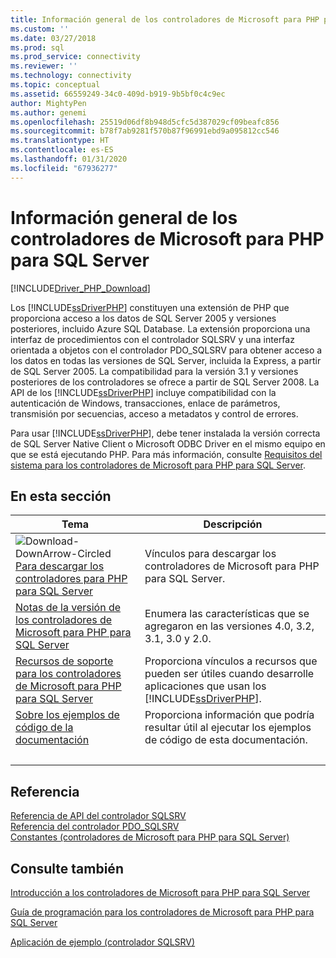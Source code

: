 ```yaml
---
title: Información general de los controladores de Microsoft para PHP para SQL Server | Microsoft Docs
ms.custom: ''
ms.date: 03/27/2018
ms.prod: sql
ms.prod_service: connectivity
ms.reviewer: ''
ms.technology: connectivity
ms.topic: conceptual
ms.assetid: 66559249-34c0-409d-b919-9b5bf0c4c9ec
author: MightyPen
ms.author: genemi
ms.openlocfilehash: 25519d06df8b948d5cfc5d387029cf09beafc856
ms.sourcegitcommit: b78f7ab9281f570b87f96991ebd9a095812cc546
ms.translationtype: HT
ms.contentlocale: es-ES
ms.lasthandoff: 01/31/2020
ms.locfileid: "67936277"
---
```

# <a name="overview-of-the-microsoft-drivers-for-php-for-sql-server"></a>Información general de los controladores de Microsoft para PHP para SQL Server

[!INCLUDE[Driver_PHP_Download](../../includes/driver_php_download.md)]

Los [!INCLUDE[ssDriverPHP](../../includes/ssdriverphp_md.md)] constituyen una extensión de PHP que proporciona acceso a los datos de SQL Server 2005 y versiones posteriores, incluido Azure SQL Database. La extensión proporciona una interfaz de procedimientos con el controlador SQLSRV y una interfaz orientada a objetos con el controlador PDO_SQLSRV para obtener acceso a los datos en todas las versiones de SQL Server, incluida la Express, a partir de SQL Server 2005. La compatibilidad para la versión 3.1 y versiones posteriores de los controladores se ofrece a partir de SQL Server 2008. La API de los [!INCLUDE[ssDriverPHP](../../includes/ssdriverphp_md.md)] incluye compatibilidad con la autenticación de Windows, transacciones, enlace de parámetros, transmisión por secuencias, acceso a metadatos y control de errores.  
  
Para usar [!INCLUDE[ssDriverPHP](../../includes/ssdriverphp_md.md)], debe tener instalada la versión correcta de SQL Server Native Client o Microsoft ODBC Driver en el mismo equipo en que se está ejecutando PHP.  Para más información, consulte [Requisitos del sistema para los controladores de Microsoft para PHP para SQL Server](../../connect/php/system-requirements-for-the-php-sql-driver.md).  
  
## <a name="in-this-section"></a>En esta sección  
  
|Tema|Descripción|  
|---------|---------------|  
| ![Download-DownArrow-Circled](../../ssdt/media/download.png)[Para descargar los controladores para PHP para SQL Server](download-drivers-php-sql-server.md) | Vínculos para descargar los controladores de Microsoft para PHP para SQL Server. |
|[Notas de la versión de los controladores de Microsoft para PHP para SQL Server](../../connect/php/release-notes-php-sql-driver.md)|Enumera las características que se agregaron en las versiones 4.0, 3.2, 3.1, 3.0 y 2.0.|  
|[Recursos de soporte para los controladores de Microsoft para PHP para SQL Server](../../connect/php/support-resources-for-the-php-sql-driver.md)|Proporciona vínculos a recursos que pueden ser útiles cuando desarrolle aplicaciones que usan los [!INCLUDE[ssDriverPHP](../../includes/ssdriverphp_md.md)].|  
|[Sobre los ejemplos de código de la documentación](../../connect/php/about-code-examples-in-the-documentation.md)|Proporciona información que podría resultar útil al ejecutar los ejemplos de código de esta documentación.|  
| &nbsp; | &nbsp; |

## <a name="reference"></a>Referencia

[Referencia de API del controlador SQLSRV](../../connect/php/sqlsrv-driver-api-reference.md)  
[Referencia del controlador PDO_SQLSRV](../../connect/php/pdo-sqlsrv-driver-reference.md)  
[Constantes &#40;controladores de Microsoft para PHP para SQL Server&#41;](../../connect/php/constants-microsoft-drivers-for-php-for-sql-server.md)  

## <a name="see-also"></a>Consulte también

[Introducción a los controladores de Microsoft para PHP para SQL Server](../../connect/php/getting-started-with-the-php-sql-driver.md)

[Guía de programación para los controladores de Microsoft para PHP para SQL Server](../../connect/php/programming-guide-for-php-sql-driver.md)

[Aplicación de ejemplo &#40;controlador SQLSRV&#41;](../../connect/php/example-application-sqlsrv-driver.md)
